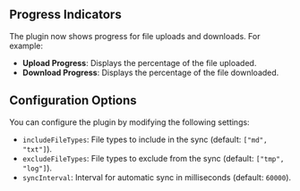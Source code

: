 ## Progress Indicators

The plugin now shows progress for file uploads and downloads. For example:
- **Upload Progress**: Displays the percentage of the file uploaded.
- **Download Progress**: Displays the percentage of the file downloaded.

## Configuration Options

You can configure the plugin by modifying the following settings:
- `includeFileTypes`: File types to include in the sync (default: `["md", "txt"]`).
- `excludeFileTypes`: File types to exclude from the sync (default: `["tmp", "log"]`).
- `syncInterval`: Interval for automatic sync in milliseconds (default: `60000`).